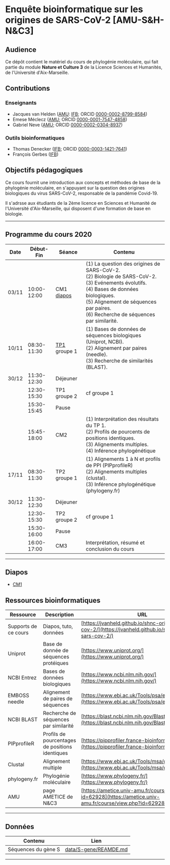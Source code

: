 # Enquête bioinformatique sur les origines de SARS-CoV-2 [AMU-S&H-N&C3] 

## Audience

Ce dépôt contient le matériel du cours de phylogénie moléculaire, qui fait partie du module **Nature et Culture 3** de la Licence Sciences et Humanités, de l'Université d'Aix-Marseille.

## Contributions

### Enseignants

- Jacques van Helden ([AMU](https://www.univ-amu.fr/): [IFB](https://www.france-bioinformatique.fr/); ORCID [0000-0002-8799-8584](https://orcid.org/0000-0002-8799-8584))
- Emese Méclecz ([AMU](https://www.univ-amu.fr/); ORCID [0000-0001-7547-4858](https://orcid.org/0000-0001-7547-4858))
- Gabriel Neve ([AMU](https://www.univ-amu.fr/); ORCID [0000-0002-0304-8937](https://orcid.org/0000-0002-0304-8937))

### Outils bioinformatiques

- Thomas Denecker ([IFB](https://www.france-bioinformatique.fr/); ORCID [0000-0003-1421-7641](https://orcid.org/0000-0003-1421-7641))
- François Gerbes ([IFB](https://www.france-bioinformatique.fr/))

## Objectifs pédagogiques

Ce cours fournit une introduction aux concepts et méthodes de base de la phylogénie moléculaire, en s'appuyant sur la question des origines biologiques du virus SARS-CoV-2, responsable de la pandémie Covid-19. 

Il s'adrsse aux étudiants de la 2ème licence en Sciences et Humanité de l'Université d'Aix-Marseille, qui disposent d'une formation de base en biologie. 


****
## Programme du cours 2020


| Date | Début-Fin | Séance|Contenu |
|-----|------------|----------|----------------------------|
 | 03/11 | 10:00-12:00 | CM1 [diapos](slides/NC3_enquete-bioinfo-origines-SARS-CoV-2_CM1.pdf) | (1) La question des origines de SARS-CoV-2. <br>(2) Biologie de SARS-CoV-2. <br>(3) Evénements évolutifs.<br>(4) Bases de données biologiques. <br>(5) Alignement de séquences par paires. <br>(6) Recherche de séquences par similarité.  |
 | 10/11 | 08:30-11:30 | [TP1](TP1/TP1.md) groupe 1 | (1) Bases de données de séquences biologiques (Uniprot, NCBI). <br>(2) Alignement par paires (needle). <br>(3) Recherche de similarités (BLAST).  |
 | 30/12 | 11:30-12:30 | Déjeuner |  |
 |  | 12:30-15:30 | TP1 groupe 2 | cf groupe 1 |
 |  | 15:30-15:45 | Pause |  |
 |  | 15:45-18:00 | CM2 | (1) Interprétation des résultats du TP 1.<br>(2) Profils de pourcents de positions identiques.<br>(3) Alignements multiples. <br>(4) Inférence phylogénétique |
 | 17/11 | 08:30-11:30 | TP2 groupe 1 | (1) Alignements 1 à N et profils de PPI (PIPprofileR)<br>(2) Alignements multiples (clustal).<br>(3) Inférence phylogénétique (phylogeny.fr) |
 | 30/12 | 11:30-12:30 | Déjeuner |  |
 |  | 12:30-15:30 | TP2 groupe 2 | cf groupe 1 |
 |  | 15:30-16:00 | Pause |  |
 |  | 16:00-17:00 | CM3 | Interprétation, résumé et conclusion du cours |
 
****
## Diapos

- [CM1](slides/NC3_enquete-bioinfo-origines-SARS-CoV-2_CM1.pdf)

## Ressources bioinformatiques

| Ressource | Description | URL |
|-----------|--------------------------------|-------------------------------|
| Supports de ce cours | Diapos, tuto, données | [https://jvanheld.github.io/shnc-origines-sars-cov-2/](https://jvanheld.github.io/shnc-origines-sars-cov-2/) |
| Uniprot | Base de donnée de séquences protéiques | [https://www.uniprot.org/](https://www.uniprot.org/) |
| NCBI Entrez | Bases de données biologiques | [https://www.ncbi.nlm.nih.gov/](https://www.ncbi.nlm.nih.gov/) |
| EMBOSS needle | Alignement de paires de séquences | [https://www.ebi.ac.uk/Tools/psa/emboss_needle/](https://www.ebi.ac.uk/Tools/psa/emboss_needle/) |
| NCBI BLAST | Recherche de séquences par similarité | [https://blast.ncbi.nlm.nih.gov/Blast.cgi](https://blast.ncbi.nlm.nih.gov/Blast.cgi) |
| PIPprofileR | Profils de pourcentages de positions identiques | [https://pipprofiler.france-bioinformatique.fr/](https://pipprofiler.france-bioinformatique.fr/) |
| Clustal | Alignement multiple | [https://www.ebi.ac.uk/Tools/msa/clustalo/](https://www.ebi.ac.uk/Tools/msa/clustalo/) |
| phylogeny.fr | Phylogénie moléculaire | [https://www.phylogeny.fr/](https://www.phylogeny.fr/) |
| AMU | page AMETICE de N&C3 | [https://ametice.univ-amu.fr/course/view.php?id=62928](https://ametice.univ-amu.fr/course/view.php?id=62928) |


****
## Données

| Contenu | Lien |
|------------------|-------------------------------|
| Séquences du gène S | [data/S-gene/REAMDE.md](data/S-gene/REAMDE.md)


****


